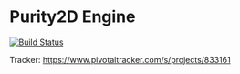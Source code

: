 Purity2D Engine
=================
[![Build Status](https://travis-ci.org/vheuken/Purity2D.png?branch=master)](https://travis-ci.org/vheuken/Purity2D)

Tracker: https://www.pivotaltracker.com/s/projects/833161